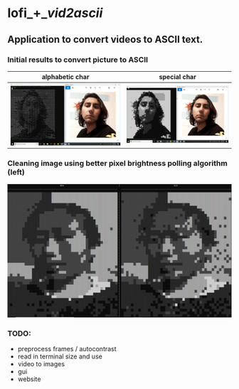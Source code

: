 # lofi_+__vid2ascii_

## Application to convert videos to ASCII text.

### Initial results to convert picture to ASCII

alphabetic char            |  special char
:-------------------------:|:-------------------------:
![](test.png)              |  ![](test2.png)

### Cleaning image using better pixel brightness polling algorithm (left)

![](test3.png)

### TODO:
- preprocess frames / autocontrast 
- read in terminal size and use
- video to images
- gui
- website
